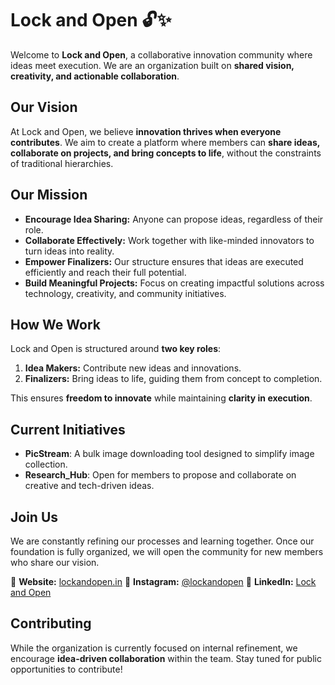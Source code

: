 # Lock and Open 🔓✨

Welcome to **Lock and Open**, a collaborative innovation community where ideas meet execution. We are an organization built on **shared vision, creativity, and actionable collaboration**.

## Our Vision

At Lock and Open, we believe **innovation thrives when everyone contributes**. We aim to create a platform where members can **share ideas, collaborate on projects, and bring concepts to life**, without the constraints of traditional hierarchies.

## Our Mission

* **Encourage Idea Sharing:** Anyone can propose ideas, regardless of their role.
* **Collaborate Effectively:** Work together with like-minded innovators to turn ideas into reality.
* **Empower Finalizers:** Our structure ensures that ideas are executed efficiently and reach their full potential.
* **Build Meaningful Projects:** Focus on creating impactful solutions across technology, creativity, and community initiatives.

## How We Work

Lock and Open is structured around **two key roles**:

1. **Idea Makers:** Contribute new ideas and innovations.
2. **Finalizers:** Bring ideas to life, guiding them from concept to completion.

This ensures **freedom to innovate** while maintaining **clarity in execution**.

## Current Initiatives

* **PicStream**: A bulk image downloading tool designed to simplify image collection.
* **Research_Hub**: Open for members to propose and collaborate on creative and tech-driven ideas.

## Join Us

We are constantly refining our processes and learning together. Once our foundation is fully organized, we will open the community for new members who share our vision.

🔗 **Website:** [lockandopen.in](https://www.lockandopen.in)
🔗 **Instagram:** [@lockandopen](https://www.instagram.com/lockandopen_official/)
🔗 **LinkedIn:** [Lock and Open](https://www.linkedin.com/company/lockandopen/)

## Contributing

While the organization is currently focused on internal refinement, we encourage **idea-driven collaboration** within the team. Stay tuned for public opportunities to contribute!

